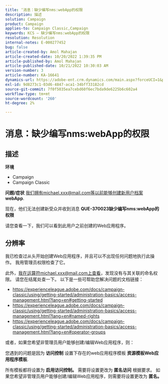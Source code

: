 ```yaml
---
title: ‘消息：缺少编写nms:webApp的权限
description: 描述
solution: Campaign
product: Campaign
applies-to: Campaign Classic,Campaign
keywords: KCS — 缺少编写nms:webApp的权限
resolution: Resolution
internal-notes: E-000277452
bug: false
article-created-by: Amol Mahajan
article-created-date: 10/20/2022 1:39:35 PM
article-published-by: Amol Mahajan
article-published-date: 10/21/2022 10:30:03 AM
version-number: 3
article-number: KA-16641
dynamics-url: https://adobe-ent.crm.dynamics.com/main.aspx?forceUCI=1&pagetype=entityrecord&etn=knowledgearticle&id=e3766aa1-7c50-ed11-bba2-00224808664b
exl-id: 9d8273c1-03d6-4847-aca1-34bff33182cd
source-git-commit: 7f0f5035ea7cebd60f6ec7bda9de6225b6c602a4
workflow-type: tm+mt
source-wordcount: '260'
ht-degree: 2%

---
```


# 消息：缺少编写nms:webApp的权限

## 描述

<b>环境</b>
- Campaign
- Campaign Classic

<b>问题/症状</b>
我们拥有michael.xxx@mail.com等以前能够创建新用户档案 <b>webApp</b>.

现在，他们无法创建新受众并收到消息 <b>QUE-370023缺少编写nms:webApp的权限</b>

请您查看一下，我们可以看到此用户之前创建的Web应用程序。




## 分辨率


我已检查过从头开始创建Web应用程序，并且可以不出现任何问题地执行此操作。 我用管理员权限检查了它。

此外，我在运算符michael.xxx@mail.com上查看，发现没有与其关联的命名权限。 请您在结尾处查一下。 以下是一些可帮助您解决问题的文档链接：

- https://experienceleague.adobe.com/docs/campaign-classic/using/getting-started/administration-basics/access-management.html?lang=en#getting-started
- https://experienceleague.adobe.com/docs/campaign-classic/using/getting-started/administration-basics/access-management.html?lang=en#named-rights
- https://experienceleague.adobe.com/docs/campaign-classic/using/getting-started/administration-basics/access-management.html?lang=en#operator-groups


或者，如果您希望非管理员用户能够创建/编辑Web应用程序，则：

您遇到的问题是因为 <b>访问控制</b> 设置下存在的web应用程序模板 <b>资源模板Web应用程序模板</b>.

所有模板都将设置为 <b>启用访问控制。</b> 需要将设置更改为 <b>匿名访问</b> 根据要求。 如果您希望非管理员用户能够创建/编辑Web应用程序，则需要将设置更改为 <b>匿名。</b>
